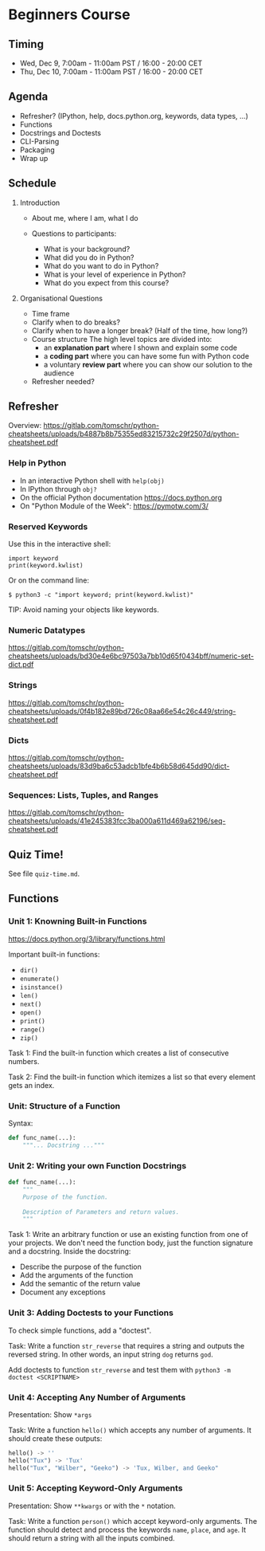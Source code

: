 # Beginners Course

## Timing

- Wed, Dec  9, 7:00am - 11:00am PST / 16:00 - 20:00 CET
- Thu, Dec 10, 7:00am - 11:00am PST / 16:00 - 20:00 CET


## Agenda

- Refresher?
  (IPython, help, docs.python.org, keywords, data types, ...)
- Functions
- Docstrings and Doctests
- CLI-Parsing
- Packaging
- Wrap up

## Schedule

1. Introduction

   * About me, where I am, what I do
   * Questions to participants:

     * What is your background?
     * What did you do in Python?
     * What do you want to do in Python?
     * What is your level of experience in Python?
     * What do you expect from this course?

2. Organisational Questions

   * Time frame
   * Clarify when to do breaks?
   * Clarify when to have a longer break? (Half of the time, how long?)
   * Course structure
     The high level topics are divided into:
     * an **explanation part** where I shown and explain some code
     * a **coding part** where you can have some fun with Python code
     * a voluntary **review part** where you can show our solution to the audience
   * Refresher needed?


## Refresher

Overview: https://gitlab.com/tomschr/python-cheatsheets/uploads/b4887b8b75355ed83215732c29f2507d/python-cheatsheet.pdf


### Help in Python

* In an interactive Python shell with `help(obj)`
* In IPython through `obj?`
* On the official Python documentation https://docs.python.org
* On "Python Module of the Week": https://pymotw.com/3/


### Reserved Keywords

Use this in the interactive shell:

    import keyword
    print(keyword.kwlist)

Or on the command line:

    $ python3 -c "import keyword; print(keyword.kwlist)"

TIP: Avoid naming your objects like keywords.


### Numeric Datatypes

https://gitlab.com/tomschr/python-cheatsheets/uploads/bd30e4e6bc97503a7bb10d65f0434bff/numeric-set-dict.pdf

### Strings

https://gitlab.com/tomschr/python-cheatsheets/uploads/0f4b182e89bd726c08aa66e54c26c449/string-cheatsheet.pdf

### Dicts

https://gitlab.com/tomschr/python-cheatsheets/uploads/83d9ba6c53adcb1bfe4b6b58d645dd90/dict-cheatsheet.pdf

### Sequences: Lists, Tuples, and Ranges

https://gitlab.com/tomschr/python-cheatsheets/uploads/41e245383fcc3ba000a611d469a62196/seq-cheatsheet.pdf


## Quiz Time!

See file `quiz-time.md`.



## Functions

### Unit 1: Knowning Built-in Functions

https://docs.python.org/3/library/functions.html

Important built-in functions:

* `dir()`
* `enumerate()`
* `isinstance()`
* `len()`
* `next()`
* `open()`
* `print()`
* `range()`
* `zip()`

Task 1: Find the built-in function which creates a list of
consecutive numbers.

Task 2: Find the built-in function which itemizes a list so
that every element gets an index.


### Unit: Structure of a Function

Syntax:

```python
def func_name(...):
    """... Docstring ..."""
```


### Unit 2: Writing your own Function Docstrings

```python
def func_name(...):
    """
    Purpose of the function.
    
    Description of Parameters and return values.
    """
```

Task 1: Write an arbitrary function or use an existing function
from one of your projects. We don't need the function body, just
the function signature and a docstring. Inside the docstring:

* Describe the purpose of the function
* Add the arguments of the function
* Add the semantic of the return value
* Document any exceptions


### Unit 3: Adding Doctests to your Functions

To check simple functions, add a "doctest".

Task: Write a function `str_reverse` that requires a
string and outputs the reversed string.
In other words, an input string `dog` returns `god`.

Add doctests to function `str_reverse` and test them
with `python3 -m doctest <SCRIPTNAME>`


### Unit 4: Accepting Any Number of Arguments

Presentation:
Show `*args`

Task:
Write a function `hello()` which accepts any number
of arguments. It should create these outputs:

```python
hello() -> ''
hello("Tux") -> 'Tux'
hello("Tux", "Wilber", "Geeko") -> 'Tux, Wilber, and Geeko"
```

### Unit 5: Accepting Keyword-Only Arguments

Presentation:
Show `**kwargs` or with the `*` notation.

Task:
Write a function `person()` which accept keyword-only arguments.
The function should detect and process the keywords `name`,
`place`, and `age`.
It should return a string with all the inputs combined.

